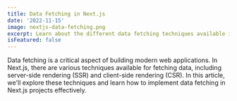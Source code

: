 ```yaml
---
title: Data Fetching in Next.js
date: '2022-11-15'
image: nextjs-data-fetching.png
excerpt: Learn about the different data fetching techniques available in Next.js for server-side rendering and client-side rendering.
isFeatured: false
---
```


Data fetching is a critical aspect of building modern web applications. In Next.js, there are various techniques available for fetching data, including server-side rendering (SSR) and client-side rendering (CSR). In this article, we'll explore these techniques and learn how to implement data fetching in Next.js projects effectively.
